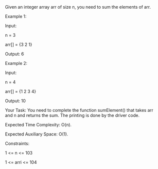 Given an integer array arr of size n, you need to sum the elements of arr.

Example 1:

Input:

n = 3

arr[] = {3 2 1}

Output: 6

Example 2:

Input:

n = 4

arr[] = {1 2 3 4}

Output: 10

Your Task:
You need to complete the function sumElement() that takes arr and n and returns 
the sum. The printing is done by the driver code.

Expected Time Complexity: O(n).

Expected Auxiliary Space: O(1).

Constraints:

1 <= n <= 103

1 <= arri <= 104
